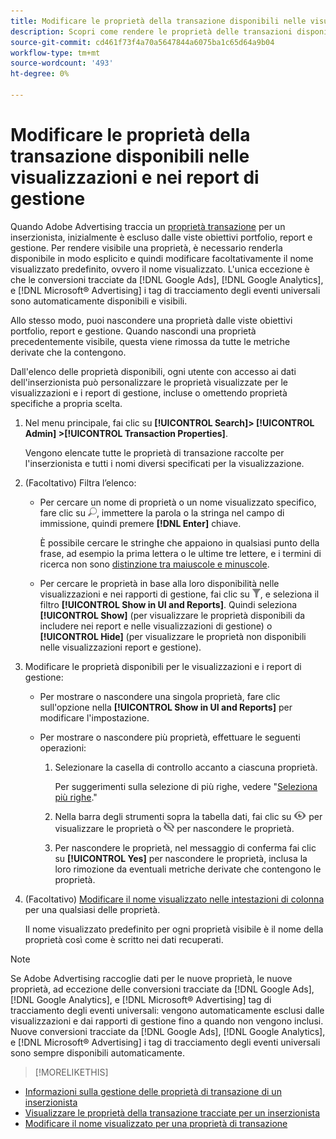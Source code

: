 ```yaml
---
title: Modificare le proprietà della transazione disponibili nelle visualizzazioni e nei report di gestione
description: Scopri come rendere le proprietà delle transazioni disponibili nelle visualizzazioni e nei rapporti di gestione.
source-git-commit: cd461f73f4a70a5647844a6075ba1c65d64a9b04
workflow-type: tm+mt
source-wordcount: '493'
ht-degree: 0%

---
```


# Modificare le proprietà della transazione disponibili nelle visualizzazioni e nei report di gestione

Quando Adobe Advertising traccia un [proprietà transazione](/help/search-social-commerce/glossary.md#s-t) per un inserzionista, inizialmente è escluso dalle viste obiettivi portfolio, report e gestione. Per rendere visibile una proprietà, è necessario renderla disponibile in modo esplicito e quindi modificare facoltativamente il nome visualizzato predefinito, ovvero il nome visualizzato. L&#39;unica eccezione è che le conversioni tracciate da [!DNL Google Ads], [!DNL Google Analytics], e [!DNL Microsoft® Advertising] i tag di tracciamento degli eventi universali sono automaticamente disponibili e visibili.

Allo stesso modo, puoi nascondere una proprietà dalle viste obiettivi portfolio, report e gestione. Quando nascondi una proprietà precedentemente visibile, questa viene rimossa da tutte le metriche derivate che la contengono.

Dall&#39;elenco delle proprietà disponibili, ogni utente con accesso ai dati dell&#39;inserzionista può personalizzare le proprietà visualizzate per le visualizzazioni e i report di gestione, incluse o omettendo proprietà specifiche a propria scelta.

1. Nel menu principale, fai clic su **[!UICONTROL Search]> [!UICONTROL Admin] >[!UICONTROL Transaction Properties]**.

   Vengono elencate tutte le proprietà di transazione raccolte per l&#39;inserzionista e tutti i nomi diversi specificati per la visualizzazione.

1. (Facoltativo) Filtra l’elenco:

   * Per cercare un nome di proprietà o un nome visualizzato specifico, fare clic su ![Ricerca](/help/search-social-commerce/assets/search.png "Ricerca"), immettere la parola o la stringa nel campo di immissione, quindi premere **[!DNL Enter]** chiave.

      È possibile cercare le stringhe che appaiono in qualsiasi punto della frase, ad esempio la prima lettera o le ultime tre lettere, e i termini di ricerca non sono [distinzione tra maiuscole e minuscole](/help/search-social-commerce/glossary.md#c-d).

   * Per cercare le proprietà in base alla loro disponibilità nelle visualizzazioni e nei rapporti di gestione, fai clic su ![Filtro](/help/search-social-commerce/assets/filter.png "Filtro"), e seleziona il filtro **[!UICONTROL Show in UI and Reports]**. Quindi seleziona **[!UICONTROL Show]** (per visualizzare le proprietà disponibili da includere nei report e nelle visualizzazioni di gestione) o **[!UICONTROL Hide]** (per visualizzare le proprietà non disponibili nelle visualizzazioni report e gestione).

1. Modificare le proprietà disponibili per le visualizzazioni e i report di gestione:

   * Per mostrare o nascondere una singola proprietà, fare clic sull&#39;opzione nella **[!UICONTROL Show in UI and Reports]** per modificare l&#39;impostazione.

   * Per mostrare o nascondere più proprietà, effettuare le seguenti operazioni:

      1. Selezionare la casella di controllo accanto a ciascuna proprietà.

         Per suggerimenti sulla selezione di più righe, vedere &quot;[Seleziona più righe](/help/search-social-commerce/common-tasks/navigation-editing-selection/multiple-rows-select.md).&quot;

      1. Nella barra degli strumenti sopra la tabella dati, fai clic su ![Spettacolo](/help/search-social-commerce/assets/show.png "Spettacolo") per visualizzare le proprietà o ![Nascondi](/help/search-social-commerce/assets/hide.png "Nascondi") per nascondere le proprietà.

      1. Per nascondere le proprietà, nel messaggio di conferma fai clic su **[!UICONTROL Yes]** per nascondere le proprietà, inclusa la loro rimozione da eventuali metriche derivate che contengono le proprietà.

1. (Facoltativo) [Modificare il nome visualizzato nelle intestazioni di colonna](transaction-property-edit-display-name.md) per una qualsiasi delle proprietà.

   Il nome visualizzato predefinito per ogni proprietà visibile è il nome della proprietà così come è scritto nei dati recuperati.

>[!NOTE]
>
>Se Adobe Advertising raccoglie dati per le nuove proprietà, le nuove proprietà, ad eccezione delle conversioni tracciate da [!DNL Google Ads], [!DNL Google Analytics], e [!DNL Microsoft® Advertising] tag di tracciamento degli eventi universali: vengono automaticamente esclusi dalle visualizzazioni e dai rapporti di gestione fino a quando non vengono inclusi. Nuove conversioni tracciate da [!DNL Google Ads], [!DNL Google Analytics], e [!DNL Microsoft® Advertising] i tag di tracciamento degli eventi universali sono sempre disponibili automaticamente.

>[!MORELIKETHIS]
* [Informazioni sulla gestione delle proprietà di transazione di un inserzionista](transaction-property-about.md)
* [Visualizzare le proprietà della transazione tracciate per un inserzionista](transaction-property-view-tracked.md)
* [Modificare il nome visualizzato per una proprietà di transazione](transaction-property-edit-display-name.md)

